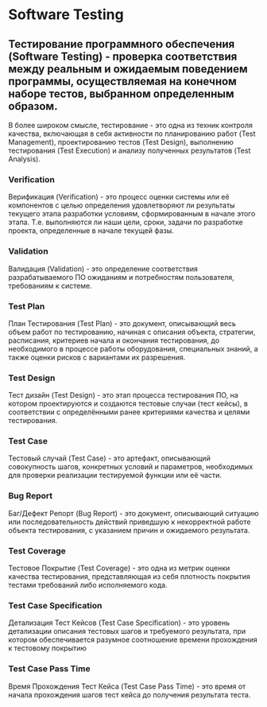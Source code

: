 # Software Testing

## Тестирование программного обеспечения (Software Testing) - проверка соответствия между реальным и ожидаемым поведением программы, осуществляемая на конечном наборе тестов, выбранном определенным образом.  
В более широком смысле, тестирование - это одна из техник контроля качества, включающая в себя активности по планированию работ (Test Management), проектированию тестов (Test Design), выполнению тестирования (Test Execution) и анализу полученных результатов (Test Analysis).
  
  
### Verification
Верификация (Verification) - это процесс оценки системы или её компонентов с целью определения удовлетворяют ли результаты текущего этапа разработки условиям, сформированным в начале этого этапа. Т.е. выполняются ли наши цели, сроки, задачи по разработке проекта, определенные в начале текущей фазы.
  
  
### Validation
Валидация (Validation) - это определение соответствия разрабатываемого ПО ожиданиям и потребностям пользователя, требованиям к системе.
  
  
### Test Plan
План Тестирования (Test Plan) - это документ, описывающий весь объем работ по тестированию, начиная с описания объекта, стратегии, расписания, критериев начала и окончания тестирования, до необходимого в процессе работы оборудования, специальных знаний, а также оценки рисков с вариантами их разрешения.
  
  
### Test Design
Тест дизайн (Test Design) - это этап процесса тестирования ПО, на котором проектируются и создаются тестовые случаи (тест кейсы), в соответствии с определёнными ранее критериями качества и целями тестирования.
  
  
### Test Case
Тестовый случай (Test Case) - это артефакт, описывающий совокупность шагов, конкретных условий и параметров, необходимых для проверки реализации тестируемой функции или её части.
  
  
### Bug Report
Баг/Дефект Репорт (Bug Report) - это документ, описывающий ситуацию или последовательность действий приведшую к некорректной работе объекта тестирования, с указанием причин и ожидаемого результата.
  
  
### Test Coverage
Тестовое Покрытие (Test Coverage) - это одна из метрик оценки качества тестирования, представляющая из себя плотность покрытия тестами требований либо исполняемого кода.
  
  
### Test Case Specification
Детализация Тест Кейсов (Test Case Specification) - это уровень детализации описания тестовых шагов и требуемого результата, при котором обеспечивается разумное соотношение времени прохождения к тестовому покрытию
  
  
### Test Case Pass Time
Время Прохождения Тест Кейса (Test Case Pass Time) - это время от начала прохождения шагов тест кейса до получения результата теста.
